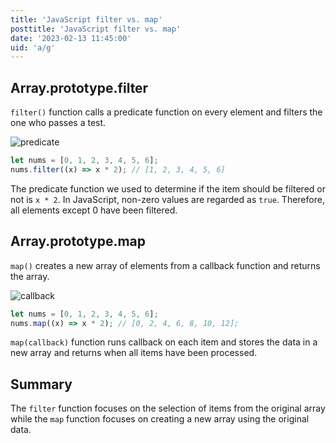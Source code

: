 ```yaml
---
title: 'JavaScript filter vs. map'
posttitle: 'JavaScript filter vs. map'
date: '2023-02-13 11:45:00'
uid: 'a/g'
---
```


## Array.prototype.filter

`filter()` function calls a predicate function on every element and filters the one who passes a test.

![predicate](/images/g/predicate.webp)

```js
let nums = [0, 1, 2, 3, 4, 5, 6];
nums.filter((x) => x * 2); // [1, 2, 3, 4, 5, 6]
```

The predicate function we used to determine if the item should be filtered or not is `x * 2`. In JavaScript, non-zero values are regarded as `true`. Therefore, all elements except 0 have been filtered.

## Array.prototype.map

`map()` creates a new array of elements from a callback function and returns the array.

![callback](/images/g/callback.webp)

```js
let nums = [0, 1, 2, 3, 4, 5, 6];
nums.map((x) => x * 2); // [0, 2, 4, 6, 8, 10, 12];
```

`map(callback)` function runs callback on each item and stores the data in a new array and returns when all items have been processed.

## Summary

The `filter` function focuses on the selection of items from the original array while the `map` function focuses on creating a new array using the original data.
